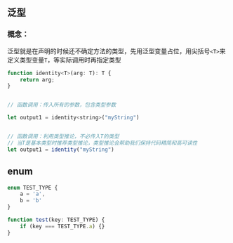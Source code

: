 ## 泛型

### 概念：
泛型就是在声明的时候还不确定方法的类型，先用泛型变量占位，用尖括号`<T>`来定义类型变量`T`，等实际调用时再指定类型
```js
function identity<T>(arg: T): T {
    return arg;
}


// 函数调用：传入所有的参数，包含类型参数

let output1 = identity<string>("myString")


// 函数调用：利用类型推论，不必传入T的类型
// 当T是基本类型时推荐类型推论，类型推论会帮助我们保持代码精简和高可读性
let output1 = identity("myString")
```

## enum

```js
enum TEST_TYPE {
    a = 'a',
    b = 'b'
}

function test(key: TEST_TYPE) {
    if (key === TEST_TYPE.a) {}
}
```